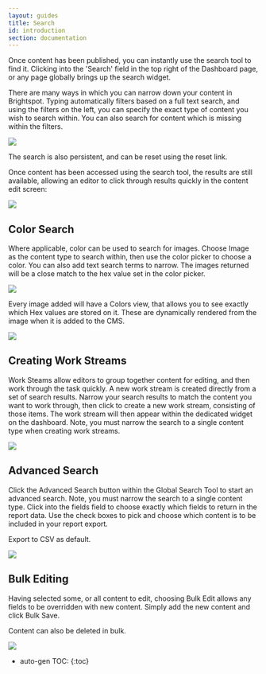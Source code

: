 ```yaml
---
layout: guides
title: Search
id: introduction
section: documentation
---
```


<div markdown="1" class="span8">


Once content has been published, you can instantly use the search tool to find it. Clicking into the 'Search' field in the top right of the Dashboard page, or any page globally brings up the search widget.

There are many ways in which you can narrow down your content in Brightspot. Typing automatically filters based on a full text search, and using the filters on the left, you can specify the exact type of content you wish to search within. You can also search for content which is missing within the filters.

![](http://docs.brightspot.s3.amazonaws.com/search-tool-close.png)

The search is also persistent, and can be reset using the reset link.

Once content has been accessed using the search tool, the results are still available, allowing an editor to click through results quickly in the content edit screen:

![](http://docs.brightspot.s3.amazonaws.com/persist-search-2.1.png)

## Color Search

Where applicable, color can be used to search for images. Choose Image as the content type to search within, then use the color picker to choose a color. You can also add text search terms to narrow. The images returned will be a close match to the hex value set in the color picker.

![](http://docs.brightspot.s3.amazonaws.com/color-search-tool.png)

Every image added will have a Colors view, that allows you to see exactly which Hex values are stored on it. These are dynamically rendered from the image when it is added to the CMS.

![](http://docs.brightspot.s3.amazonaws.com/color-on-image.png)


## Creating Work Streams

Work Steams allow editors to group together content for editing, and then work through the task quickly. A new work stream is created directly from a set of search results. Narrow your search results to match the content you want to work through, then click to create a new work stream, consisting of those items. The work stream will then appear within the dedicated widget on the dashboard. Note, you must narrow the search to a single content type when creating work streams.

![](http://docs.brightspot.s3.amazonaws.com/create-workstream-2.2.png)

## Advanced Search

Click the Advanced Search button within the Global Search Tool to start an advanced search. Note, you must narrow the search to a single content type.  Click into the fields field to choose exactly which fields to return in the report data. Use the check boxes to pick and choose which content is to be included in your report export.

Export to CSV as default.

![](http://docs.brightspot.s3.amazonaws.com/search-guides-shot.png)

## Bulk Editing

Having selected some, or all content to edit, choosing Bulk Edit allows any fields to be overridden with new content. Simply add the new content and click Bulk Save.

Content can also be deleted in bulk.

![](http://docs.brightspot.s3.amazonaws.com/bulk-editing-2.1.png)
</div>
<div class="span4 dari-docs-sidebar">
<div markdown="1" style="position:scroll;" class="well sidebar-nav">


* auto-gen TOC:
{:toc}

</div>
</div>
